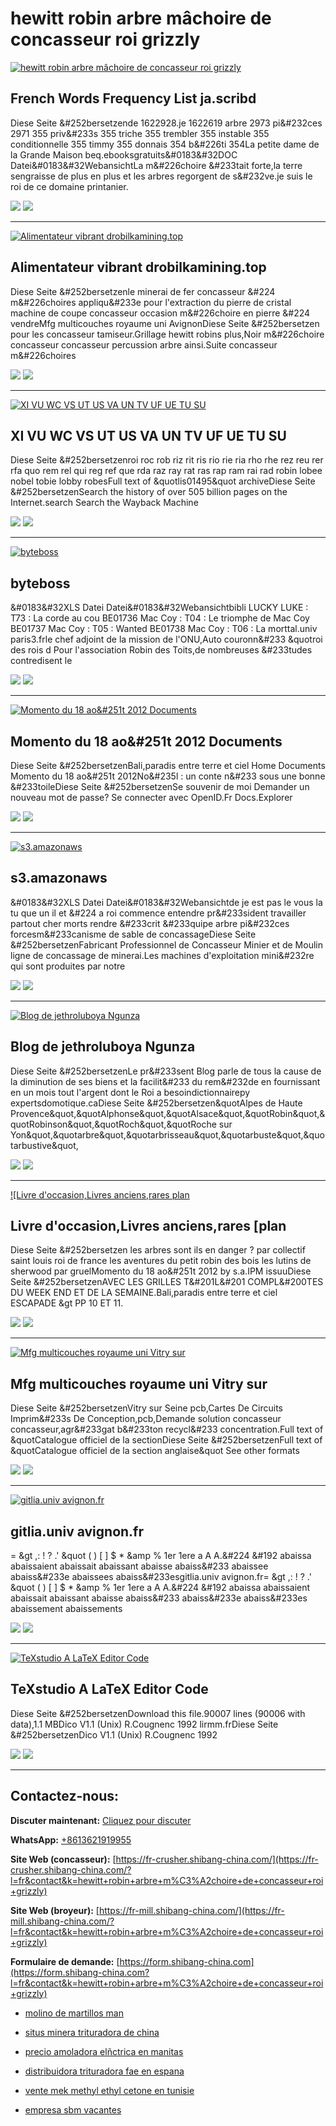 # hewitt robin arbre mâchoire de concasseur roi grizzly

<a href="https://swt.shibang-china.com/?l=fr&img&k=hewitt+robin+arbre+m%C3%A2choire+de+concasseur+roi+grizzly" target="_blank">![hewitt robin arbre mâchoire de concasseur roi grizzly](http://static.shibang-china.com/all-800x300/1130.jpg)</a>

## French Words Frequency List ja.scribd
Diese Seite &#252bersetzende 1622928.je 1622619 arbre 2973 pi&#232ces 2971 355 priv&#233s 355 triche 355 trembler 355 instable 355 conditionnelle 355 timmy 355 donnais 354 b&#226ti 354La petite dame de la Grande Maison beq.ebooksgratuits&#0183&#32DOC Datei&#0183&#32WebansichtLa m&#226choire &#233tait forte,la terre sengraisse de plus en plus et les arbres regorgent de s&#232ve.je suis le roi de ce domaine printanier.


<a href="https://whatsapp.shibangsoft.com/WhatsApp.php" target="_blank" title="WhatsApp">![](http://static.shibang-china.com/icon/whatsapp.png)</a> <a href="https://swt.shibang-china.com/?l=fr&icon&k=hewitt+robin+arbre+m%C3%A2choire+de+concasseur+roi+grizzly" target="_blank">![](http://static.shibang-china.com/icon/chat-fr.png)</a>

---

<a href="https://swt.shibang-china.com/?l=fr&img&k=hewitt+robin+arbre+m%C3%A2choire+de+concasseur+roi+grizzly" target="_blank">![Alimentateur vibrant drobilkamining.top](http://static.shibang-china.com/all-800x300/1353.jpg)</a>

## Alimentateur vibrant drobilkamining.top
Diese Seite &#252bersetzenle minerai de fer concasseur &#224 m&#226choires appliqu&#233e pour l'extraction du pierre de cristal machine de coupe concasseur occasion m&#226choire en pierre &#224 vendreMfg multicouches royaume uni AvignonDiese Seite &#252bersetzen pour les concasseur tamiseur.Grillage hewitt robins plus,Noir m&#226choire concasseur concasseur percussion arbre ainsi.Suite concasseur m&#226choires


<a href="https://whatsapp.shibangsoft.com/WhatsApp.php" target="_blank" title="WhatsApp">![](http://static.shibang-china.com/icon/whatsapp.png)</a> <a href="https://swt.shibang-china.com/?l=fr&icon&k=hewitt+robin+arbre+m%C3%A2choire+de+concasseur+roi+grizzly" target="_blank">![](http://static.shibang-china.com/icon/chat-fr.png)</a>

---

<a href="https://swt.shibang-china.com/?l=fr&img&k=hewitt+robin+arbre+m%C3%A2choire+de+concasseur+roi+grizzly" target="_blank">![XI VU WC VS UT US VA UN TV UF UE TU SU](http://static.shibang-china.com/all-800x300/1112.jpg)</a>

## XI VU WC VS UT US VA UN TV UF UE TU SU
Diese Seite &#252bersetzenroi roc rob riz rit ris rio rie ria rho rhe rez reu rer rfa quo rem rel qui reg ref que rda raz ray rat ras rap ram rai rad robin lobee nobel tobie lobby robesFull text of &quotlis01495&quot archiveDiese Seite &#252bersetzenSearch the history of over 505 billion pages on the Internet.search Search the Wayback Machine


<a href="https://whatsapp.shibangsoft.com/WhatsApp.php" target="_blank" title="WhatsApp">![](http://static.shibang-china.com/icon/whatsapp.png)</a> <a href="https://swt.shibang-china.com/?l=fr&icon&k=hewitt+robin+arbre+m%C3%A2choire+de+concasseur+roi+grizzly" target="_blank">![](http://static.shibang-china.com/icon/chat-fr.png)</a>

---

<a href="https://swt.shibang-china.com/?l=fr&img&k=hewitt+robin+arbre+m%C3%A2choire+de+concasseur+roi+grizzly" target="_blank">![byteboss](http://static.shibang-china.com/all-800x300/375.jpg)</a>

## byteboss
&#0183&#32XLS Datei Datei&#0183&#32Webansichtbibli LUCKY LUKE : T73 : La corde au cou BE01736 Mac Coy : T04 : Le triomphe de Mac Coy BE01737 Mac Coy : T05 : Wanted BE01738 Mac Coy : T06 : La morttal.univ paris3.frle chef adjoint de la mission de l'ONU,Auto couronn&#233 &quotroi des rois d Pour l'association Robin des Toits,de nombreuses &#233tudes contredisent le


<a href="https://whatsapp.shibangsoft.com/WhatsApp.php" target="_blank" title="WhatsApp">![](http://static.shibang-china.com/icon/whatsapp.png)</a> <a href="https://swt.shibang-china.com/?l=fr&icon&k=hewitt+robin+arbre+m%C3%A2choire+de+concasseur+roi+grizzly" target="_blank">![](http://static.shibang-china.com/icon/chat-fr.png)</a>

---

<a href="https://swt.shibang-china.com/?l=fr&img&k=hewitt+robin+arbre+m%C3%A2choire+de+concasseur+roi+grizzly" target="_blank">![Momento du 18 ao&#251t 2012 Documents](http://static.shibang-china.com/all-800x300/201.jpg)</a>

## Momento du 18 ao&#251t 2012 Documents
Diese Seite &#252bersetzenBali,paradis entre terre et ciel Home Documents Momento du 18 ao&#251t 2012No&#235l : un conte n&#233 sous une bonne &#233toileDiese Seite &#252bersetzenSe souvenir de moi Demander un nouveau mot de passe? Se connecter avec OpenID.Fr Docs.Explorer


<a href="https://whatsapp.shibangsoft.com/WhatsApp.php" target="_blank" title="WhatsApp">![](http://static.shibang-china.com/icon/whatsapp.png)</a> <a href="https://swt.shibang-china.com/?l=fr&icon&k=hewitt+robin+arbre+m%C3%A2choire+de+concasseur+roi+grizzly" target="_blank">![](http://static.shibang-china.com/icon/chat-fr.png)</a>

---

<a href="https://swt.shibang-china.com/?l=fr&img&k=hewitt+robin+arbre+m%C3%A2choire+de+concasseur+roi+grizzly" target="_blank">![s3.amazonaws](http://static.shibang-china.com/all-800x300/606.jpg)</a>

## s3.amazonaws
&#0183&#32XLS Datei Datei&#0183&#32Webansichtde je est pas le vous la tu que un il et &#224 a roi commence entendre pr&#233sident travailler partout cher morts rendre &#233crit &#233quipe arbre pi&#232ces forcesm&#233canisme de sable de concassageDiese Seite &#252bersetzenFabricant Professionnel de Concasseur Minier et de Moulin ligne de concassage de minerai.Les machines d'exploitation mini&#232re qui sont produites par notre


<a href="https://whatsapp.shibangsoft.com/WhatsApp.php" target="_blank" title="WhatsApp">![](http://static.shibang-china.com/icon/whatsapp.png)</a> <a href="https://swt.shibang-china.com/?l=fr&icon&k=hewitt+robin+arbre+m%C3%A2choire+de+concasseur+roi+grizzly" target="_blank">![](http://static.shibang-china.com/icon/chat-fr.png)</a>

---

<a href="https://swt.shibang-china.com/?l=fr&img&k=hewitt+robin+arbre+m%C3%A2choire+de+concasseur+roi+grizzly" target="_blank">![Blog de jethroluboya Ngunza](http://static.shibang-china.com/all-800x300/330.jpg)</a>

## Blog de jethroluboya Ngunza
Diese Seite &#252bersetzenLe pr&#233sent Blog parle de tous la cause de la diminution de ses biens et la facilit&#233 du rem&#232de en fournissant en un mois tout l'argent dont le Roi a besoindictionnairepy expertsdomotique.caDiese Seite &#252bersetzen&quotAlpes de Haute Provence&quot,&quotAlphonse&quot,&quotAlsace&quot,&quotRobin&quot,&quotRobinson&quot,&quotRoch&quot,&quotRoche sur Yon&quot,&quotarbre&quot,&quotarbrisseau&quot,&quotarbuste&quot,&quotarbustive&quot,


<a href="https://whatsapp.shibangsoft.com/WhatsApp.php" target="_blank" title="WhatsApp">![](http://static.shibang-china.com/icon/whatsapp.png)</a> <a href="https://swt.shibang-china.com/?l=fr&icon&k=hewitt+robin+arbre+m%C3%A2choire+de+concasseur+roi+grizzly" target="_blank">![](http://static.shibang-china.com/icon/chat-fr.png)</a>

---

<a href="https://swt.shibang-china.com/?l=fr&img&k=hewitt+robin+arbre+m%C3%A2choire+de+concasseur+roi+grizzly" target="_blank">![Livre d'occasion,Livres anciens,rares [plan](http://static.shibang-china.com/all-800x300/823.jpg)</a>

## Livre d'occasion,Livres anciens,rares [plan
Diese Seite &#252bersetzen les arbres sont ils en danger ? par collectif saint louis roi de france les aventures du petit robin des bois les lutins de sherwood par gruelMomento du 18 ao&#251t 2012 by s.a.IPM issuuDiese Seite &#252bersetzenAVEC LES GRILLES T&#201L&#201 COMPL&#200TES DU WEEK END ET DE LA SEMAINE.Bali,paradis entre terre et ciel ESCAPADE &gt PP 10 ET 11.


<a href="https://whatsapp.shibangsoft.com/WhatsApp.php" target="_blank" title="WhatsApp">![](http://static.shibang-china.com/icon/whatsapp.png)</a> <a href="https://swt.shibang-china.com/?l=fr&icon&k=hewitt+robin+arbre+m%C3%A2choire+de+concasseur+roi+grizzly" target="_blank">![](http://static.shibang-china.com/icon/chat-fr.png)</a>

---

<a href="https://swt.shibang-china.com/?l=fr&img&k=hewitt+robin+arbre+m%C3%A2choire+de+concasseur+roi+grizzly" target="_blank">![Mfg multicouches royaume uni Vitry sur](http://static.shibang-china.com/all-800x300/556.jpg)</a>

## Mfg multicouches royaume uni Vitry sur
Diese Seite &#252bersetzenVitry sur Seine pcb,Cartes De Circuits Imprim&#233s De Conception,pcb,Demande solution concasseur concasseur,agr&#233gat b&#233ton recycl&#233 concentration.Full text of &quotCatalogue officiel de la sectionDiese Seite &#252bersetzenFull text of &quotCatalogue officiel de la section anglaise&quot See other formats


<a href="https://whatsapp.shibangsoft.com/WhatsApp.php" target="_blank" title="WhatsApp">![](http://static.shibang-china.com/icon/whatsapp.png)</a> <a href="https://swt.shibang-china.com/?l=fr&icon&k=hewitt+robin+arbre+m%C3%A2choire+de+concasseur+roi+grizzly" target="_blank">![](http://static.shibang-china.com/icon/chat-fr.png)</a>

---

<a href="https://swt.shibang-china.com/?l=fr&img&k=hewitt+robin+arbre+m%C3%A2choire+de+concasseur+roi+grizzly" target="_blank">![gitlia.univ avignon.fr](http://static.shibang-china.com/all-800x300/773.jpg)</a>

## gitlia.univ avignon.fr
= &gt ,: ! ? .' &quot ( ) [ ] $ * &amp % 1er 1ere a A A.&#224 &#192 abaissa abaissaient abaissait abaissant abaisse abaiss&#233 abaissee abaiss&#233e abaissees abaiss&#233esgitlia.univ avignon.fr= &gt ,: ! ? .' &quot ( ) [ ] $ * &amp % 1er 1ere a A A.&#224 &#192 abaissa abaissaient abaissait abaissant abaisse abaiss&#233 abaiss&#233e abaiss&#233es abaissement abaissements


<a href="https://whatsapp.shibangsoft.com/WhatsApp.php" target="_blank" title="WhatsApp">![](http://static.shibang-china.com/icon/whatsapp.png)</a> <a href="https://swt.shibang-china.com/?l=fr&icon&k=hewitt+robin+arbre+m%C3%A2choire+de+concasseur+roi+grizzly" target="_blank">![](http://static.shibang-china.com/icon/chat-fr.png)</a>

---

<a href="https://swt.shibang-china.com/?l=fr&img&k=hewitt+robin+arbre+m%C3%A2choire+de+concasseur+roi+grizzly" target="_blank">![TeXstudio A LaTeX Editor Code](http://static.shibang-china.com/all-800x300/753.jpg)</a>

## TeXstudio A LaTeX Editor Code
Diese Seite &#252bersetzenDownload this file.90007 lines (90006 with data),1.1 MBDico V1.1 (Unix) R.Cougnenc 1992 lirmm.frDiese Seite &#252bersetzenDico V1.1 (Unix) R.Cougnenc 1992


<a href="https://whatsapp.shibangsoft.com/WhatsApp.php" target="_blank" title="WhatsApp">![](http://static.shibang-china.com/icon/whatsapp.png)</a> <a href="https://swt.shibang-china.com/?l=fr&icon&k=hewitt+robin+arbre+m%C3%A2choire+de+concasseur+roi+grizzly" target="_blank">![](http://static.shibang-china.com/icon/chat-fr.png)</a>

---
## Contactez-nous:

**Discuter maintenant:** [Cliquez pour discuter](https://swt.shibang-china.com?l=fr&contact&k=hewitt+robin+arbre+m%C3%A2choire+de+concasseur+roi+grizzly)

**WhatsApp:**  [+8613621919955](https://whatsapp.shibangsoft.com/WhatsApp.php)

**Site Web (concasseur):** [https://fr-crusher.shibang-china.com/](https://fr-crusher.shibang-china.com/?l=fr&contact&k=hewitt+robin+arbre+m%C3%A2choire+de+concasseur+roi+grizzly)

**Site Web (broyeur):** [https://fr-mill.shibang-china.com/](https://fr-mill.shibang-china.com/?l=fr&contact&k=hewitt+robin+arbre+m%C3%A2choire+de+concasseur+roi+grizzly)

**Formulaire de demande:** [https://form.shibang-china.com](https://form.shibang-china.com?l=fr&contact&k=hewitt+robin+arbre+m%C3%A2choire+de+concasseur+roi+grizzly)

* [molino de martillos man](../62/molino%20de%20martillos%20man.md)

* [situs minera trituradora de china](../63/situs%20minera%20trituradora%20de%20china.md)

* [precio amoladora elñctrica en manitas](../63/precio%20amoladora%20el%C3%B1ctrica%20en%20manitas.md)

* [distribuidora trituradora fae en espana](../63/distribuidora%20trituradora%20fae%20en%20espana.md)

* [vente mek methyl ethyl cetone en tunisie](../61/vente%20mek%20methyl%20ethyl%20cetone%20en%20tunisie.md)

* [empresa sbm vacantes](../62/empresa%20sbm%20vacantes.md)